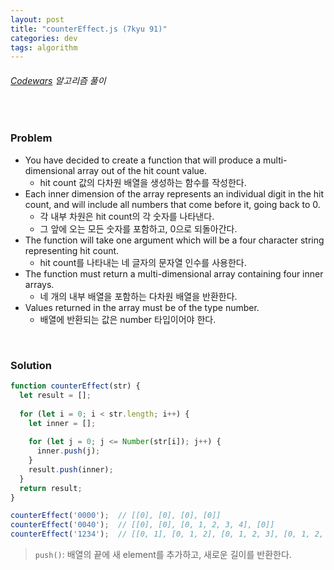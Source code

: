 ```yaml
---
layout: post
title: "counterEffect.js (7kyu 91)"
categories: dev
tags: algorithm
---
```


###### [Codewars](https://www.codewars.com) 알고리즘 풀이

<br>

### Problem

- You have decided to create a function that will produce a multi-dimensional array out of the hit count value.
  - hit count 값의 다차원 배열을 생성하는 함수를 작성한다.
- Each inner dimension of the array represents an individual digit in the hit count, and will include all numbers that come before it, going back to 0.
  - 각 내부 차원은 hit count의 각 숫자를 나타낸다.
  - 그 앞에 오는 모든 숫자를 포함하고, 0으로 되돌아간다.
- The function will take one argument which will be a four character string representing hit count.
  - hit count를 나타내는 네 글자의 문자열 인수를 사용한다.
- The function must return a multi-dimensional array containing four inner arrays.
  - 네 개의 내부 배열을 포함하는 다차원 배열을 반환한다.
- Values returned in the array must be of the type number.
  - 배열에 반환되는 값은 number 타입이어야 한다.

<br>

### Solution

```js
function counterEffect(str) {
  let result = [];
  
  for (let i = 0; i < str.length; i++) {
    let inner = [];
    
    for (let j = 0; j <= Number(str[i]); j++) {
      inner.push(j);
    }
    result.push(inner);
  }
  return result;
}

counterEffect('0000');  // [[0], [0], [0], [0]]
counterEffect('0040');  // [[0], [0], [0, 1, 2, 3, 4], [0]]
counterEffect('1234');  // [[0, 1], [0, 1, 2], [0, 1, 2, 3], [0, 1, 2, 3, 4]]
```

> `push()`: 배열의 끝에 새 element를 추가하고, 새로운 길이를 반환한다.

<br>

<br>